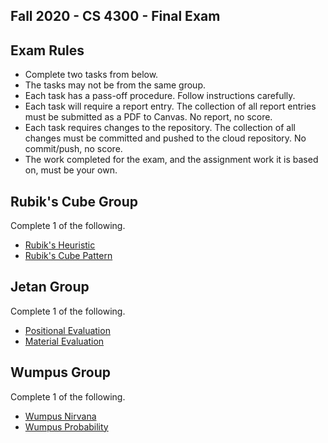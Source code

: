 Fall 2020 - CS 4300 - Final Exam
--------------------------------

Exam Rules
----------

- Complete two tasks from below.
- The tasks may not be from the same group.
- Each task has a pass-off procedure.  Follow instructions carefully.
- Each task will require a report entry.  The collection of all
  report entries must be submitted as a PDF to Canvas.
  No report, no score.
- Each task requires changes to the repository.  The collection of
  all changes must be committed and pushed to the cloud repository.
  No commit/push, no score.
- The work completed for the exam, and the assignment work it is based on, 
  must be your own.


Rubik's Cube Group
------------------

Complete 1 of the following.

- [Rubik's Heuristic](exam-rubiks-heuristic.php)
- [Rubik's Cube Pattern](exam-rubiks-pattern.php)


Jetan Group
-----------

Complete 1 of the following.

- [Positional Evaluation](exam-jetan-evaluation-positional.php)
- [Material Evaluation](exam-jetan-evaluation-material.php)


Wumpus Group
-----------------------------

Complete 1 of the following.

- [Wumpus Nirvana](exam-wumpus-logic-nirvana.php)
- [Wumpus Probability](exam-wumpus-probability.php)
